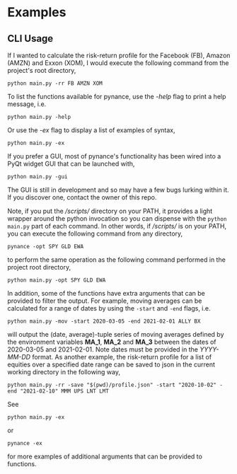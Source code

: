 # Examples

## CLI Usage

If I wanted to calculate the risk-return profile for the Facebook (FB), Amazon (AMZN) and Exxon (XOM), I would execute the following command from the project's root directory,

`python main.py -rr FB AMZN XOM`

To list the functions available for pynance, use the <i>-help</i> flag to print a help message, i.e.

`python main.py -help`

Or use the <i>-ex</i> flag to display a list of examples of syntax,

`python main.py -ex`

If you prefer a GUI, most of pynance's functionality has been wired into a PyQt widget GUI that can be launched with,

`python main.py -gui`

The GUI is still in development and so may have a few bugs lurking within it. If you discover one, contact the owner of this repo.

Note, if you put the <i>/scripts/</i> directory on your PATH, it provides a light wrapper around the python invocation so you can dispense with the `python main.py` part of each command. In other words, if <i>/scripts/</i> is on your PATH, you can execute the following command from any directory,

`pynance -opt SPY GLD EWA`

to perform the same operation as the following command performed in the project root directory,

`python main.py -opt SPY GLD EWA`

In addition, some of the functions have extra arguments that can be provided to filter the output. For example, moving averages can be calculated for a range of dates by using the `-start` and `-end` flags, i.e.

`python main.py -mov -start 2020-03-05 -end 2021-02-01 ALLY BX`

will output the (date, average)-tuple series of moving averages defined by the environment variables <b>MA_1</b>, <b>MA_2</b> and <b>MA_3</b> between the dates of 2020-03-05 and 2021-02-01. Note dates must be provided in the <i>YYYY-MM-DD</i> format. As another example, the risk-return profile for a list of equities over a specified date range can be saved to json in the current working directory in the following way,

`python main.py -rr -save "$(pwd)/profile.json" -start "2020-10-02" -end "2021-02-10" MMM UPS LNT LMT `

See

`python main.py -ex`

or

`pynance -ex`

for more examples of additional arguments that can be provided to functions.
